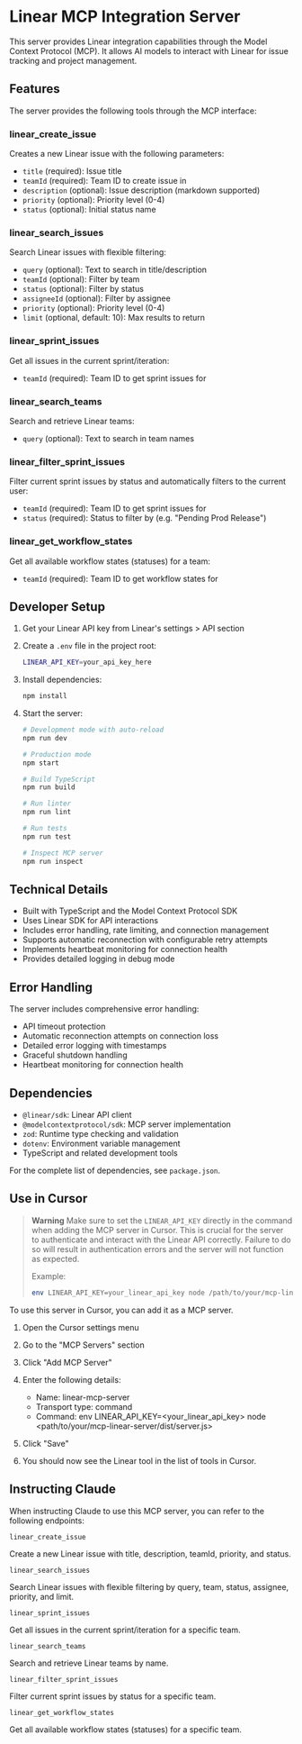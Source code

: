 # Linear MCP Integration Server

This server provides Linear integration capabilities through the Model Context Protocol (MCP). It allows AI models to interact with Linear for issue tracking and project management.

## Features

The server provides the following tools through the MCP interface:

### linear_create_issue

Creates a new Linear issue with the following parameters:

- `title` (required): Issue title
- `teamId` (required): Team ID to create issue in
- `description` (optional): Issue description (markdown supported)
- `priority` (optional): Priority level (0-4)
- `status` (optional): Initial status name

### linear_search_issues

Search Linear issues with flexible filtering:

- `query` (optional): Text to search in title/description
- `teamId` (optional): Filter by team
- `status` (optional): Filter by status
- `assigneeId` (optional): Filter by assignee
- `priority` (optional): Priority level (0-4)
- `limit` (optional, default: 10): Max results to return

### linear_sprint_issues

Get all issues in the current sprint/iteration:

- `teamId` (required): Team ID to get sprint issues for

### linear_search_teams

Search and retrieve Linear teams:

- `query` (optional): Text to search in team names

### linear_filter_sprint_issues

Filter current sprint issues by status and automatically filters to the current user:

- `teamId` (required): Team ID to get sprint issues for
- `status` (required): Status to filter by (e.g. "Pending Prod Release")

### linear_get_workflow_states

Get all available workflow states (statuses) for a team:

- `teamId` (required): Team ID to get workflow states for

## Developer Setup

1. Get your Linear API key from Linear's settings > API section
2. Create a `.env` file in the project root:

    ```bash
    LINEAR_API_KEY=your_api_key_here
    ```

3. Install dependencies:

    ```bash
    npm install
    ```

4. Start the server:

    ```bash
    # Development mode with auto-reload
    npm run dev

    # Production mode
    npm start

    # Build TypeScript
    npm run build

    # Run linter
    npm run lint

    # Run tests
    npm run test

    # Inspect MCP server
    npm run inspect
    ```

## Technical Details

- Built with TypeScript and the Model Context Protocol SDK
- Uses Linear SDK for API interactions
- Includes error handling, rate limiting, and connection management
- Supports automatic reconnection with configurable retry attempts
- Implements heartbeat monitoring for connection health
- Provides detailed logging in debug mode

## Error Handling

The server includes comprehensive error handling:

- API timeout protection
- Automatic reconnection attempts on connection loss
- Detailed error logging with timestamps
- Graceful shutdown handling
- Heartbeat monitoring for connection health

## Dependencies

- `@linear/sdk`: Linear API client
- `@modelcontextprotocol/sdk`: MCP server implementation
- `zod`: Runtime type checking and validation
- `dotenv`: Environment variable management
- TypeScript and related development tools

For the complete list of dependencies, see `package.json`.

## Use in Cursor

> **Warning**
> Make sure to set the `LINEAR_API_KEY` directly in the command when adding the MCP server in Cursor. This is crucial for the server to authenticate and interact with the Linear API correctly. Failure to do so will result in authentication errors and the server will not function as expected.
>
> Example:
>
> ```bash
> env LINEAR_API_KEY=your_linear_api_key node /path/to/your/mcp-linear-server/dist/server.js
> ```

To use this server in Cursor, you can add it as a MCP server.

1. Open the Cursor settings menu
2. Go to the "MCP Servers" section
3. Click "Add MCP Server"
4. Enter the following details:
    - Name: linear-mcp-server
    - Transport type: command
    - Command: env LINEAR_API_KEY=<your_linear_api_key> node <path/to/your/mcp-linear-server/dist/server.js>

5. Click "Save"

6. You should now see the Linear tool in the list of tools in Cursor.

## Instructing Claude

When instructing Claude to use this MCP server, you can refer to the following endpoints:

```http
linear_create_issue
```

Create a new Linear issue with title, description, teamId, priority, and status.

```http
linear_search_issues
```

Search Linear issues with flexible filtering by query, team, status, assignee, priority, and limit.

```http
linear_sprint_issues
```

Get all issues in the current sprint/iteration for a specific team.

```http
linear_search_teams
```

Search and retrieve Linear teams by name.

```http
linear_filter_sprint_issues
```

Filter current sprint issues by status for a specific team.

```http
linear_get_workflow_states
```

Get all available workflow states (statuses) for a specific team.

